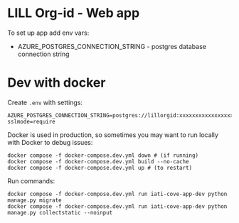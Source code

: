 # LILL Org-id - Web app


To set up app add env vars:

* AZURE_POSTGRES_CONNECTION_STRING - postgres database connection string

Dev with docker
===============

Create `.env` with settings:

    AZURE_POSTGRES_CONNECTION_STRING=postgres://lillorgid:xxxxxxxxxxxxxxxxxxx@xxxxxxxxxxxxxxxxxx.postgres.database.azure.com/xxxxxxxxxxxxxxxxxxx?sslmode=require

Docker is used in production, so sometimes you may want to run locally with Docker to debug issues:

    docker compose -f docker-compose.dev.yml down # (if running)
    docker compose -f docker-compose.dev.yml build --no-cache
    docker compose -f docker-compose.dev.yml up # (to restart)

Run commands:

    docker compose -f docker-compose.dev.yml run iati-cove-app-dev python manage.py migrate
    docker compose -f docker-compose.dev.yml run iati-cove-app-dev python manage.py collectstatic --noinput

